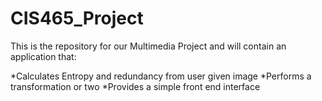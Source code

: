 # CIS465_Project

This is the repository for our Multimedia Project and will contain an application that:

*Calculates Entropy and redundancy from user given image
*Performs a transformation or two
*Provides a simple front end interface

